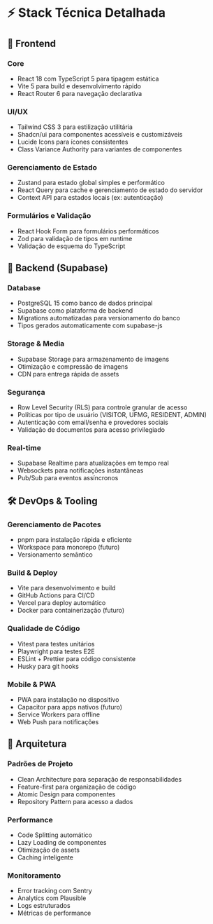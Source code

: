 # ⚡ Stack Técnica Detalhada

## 🎨 Frontend

### Core
- React 18 com TypeScript 5 para tipagem estática
- Vite 5 para build e desenvolvimento rápido
- React Router 6 para navegação declarativa
  
### UI/UX
- Tailwind CSS 3 para estilização utilitária
- Shadcn/ui para componentes acessíveis e customizáveis
- Lucide Icons para ícones consistentes
- Class Variance Authority para variantes de componentes

### Gerenciamento de Estado
- Zustand para estado global simples e performático
- React Query para cache e gerenciamento de estado do servidor
- Context API para estados locais (ex: autenticação)

### Formulários e Validação
- React Hook Form para formulários performáticos
- Zod para validação de tipos em runtime
- Validação de esquema do TypeScript

## 🔧 Backend (Supabase)

### Database
- PostgreSQL 15 como banco de dados principal
- Supabase como plataforma de backend
- Migrations automatizadas para versionamento do banco
- Tipos gerados automaticamente com supabase-js

### Storage & Media
- Supabase Storage para armazenamento de imagens
- Otimização e compressão de imagens
- CDN para entrega rápida de assets
  
### Segurança
- Row Level Security (RLS) para controle granular de acesso
- Políticas por tipo de usuário (VISITOR, UFMG, RESIDENT, ADMIN)
- Autenticação com email/senha e provedores sociais
- Validação de documentos para acesso privilegiado

### Real-time
- Supabase Realtime para atualizações em tempo real
- Websockets para notificações instantâneas
- Pub/Sub para eventos assíncronos

## 🛠️ DevOps & Tooling

### Gerenciamento de Pacotes
- pnpm para instalação rápida e eficiente
- Workspace para monorepo (futuro)
- Versionamento semântico

### Build & Deploy
- Vite para desenvolvimento e build
- GitHub Actions para CI/CD
- Vercel para deploy automático
- Docker para containerização (futuro)

### Qualidade de Código
- Vitest para testes unitários
- Playwright para testes E2E
- ESLint + Prettier para código consistente
- Husky para git hooks

### Mobile & PWA
- PWA para instalação no dispositivo
- Capacitor para apps nativos (futuro)
- Service Workers para offline
- Web Push para notificações

## 📐 Arquitetura

### Padrões de Projeto
- Clean Architecture para separação de responsabilidades
- Feature-first para organização de código
- Atomic Design para componentes
- Repository Pattern para acesso a dados

### Performance
- Code Splitting automático
- Lazy Loading de componentes
- Otimização de assets
- Caching inteligente

### Monitoramento
- Error tracking com Sentry
- Analytics com Plausible
- Logs estruturados
- Métricas de performance
